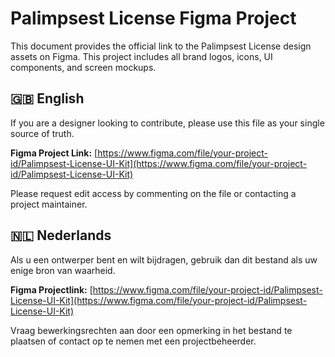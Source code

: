 # Palimpsest License Figma Project

This document provides the official link to the Palimpsest License design assets on Figma. This project includes all brand logos, icons, UI components, and screen mockups.

## 🇬🇧 English
If you are a designer looking to contribute, please use this file as your single source of truth.

**Figma Project Link:** [https://www.figma.com/file/your-project-id/Palimpsest-License-UI-Kit](https://www.figma.com/file/your-project-id/Palimpsest-License-UI-Kit)

Please request edit access by commenting on the file or contacting a project maintainer.

## 🇳🇱 Nederlands
Als u een ontwerper bent en wilt bijdragen, gebruik dan dit bestand als uw enige bron van waarheid.

**Figma Projectlink:** [https://www.figma.com/file/your-project-id/Palimpsest-License-UI-Kit](https://www.figma.com/file/your-project-id/Palimpsest-License-UI-Kit)

Vraag bewerkingsrechten aan door een opmerking in het bestand te plaatsen of contact op te nemen met een projectbeheerder.
